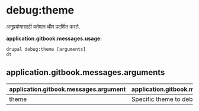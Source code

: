 # debug:theme
अनुप्रयोगासाठी वर्तमान थीम प्रदर्शित करते.

**application.gitbook.messages.usage:**
```
drupal debug:theme [arguments]
dt
```

## application.gitbook.messages.arguments
application.gitbook.messages.argument | application.gitbook.messages.details
---------|-------------
theme | Specific theme to debug.

